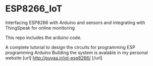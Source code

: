 # ESP8266_IoT
Interfacing ESP8266 with Arduino and sensors and integrating with ThingSpeak for online monitoring

This repo includes the arduino code.

A complete tutorial to design the circuits for
    programming ESP
    programming Arduino
    Building the system
is avalable in my personal website [url] http://puyaa.ir/iot-esp8266/ [/url]
    
